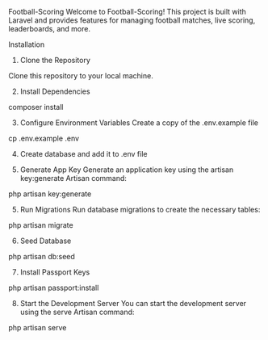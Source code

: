 Football-Scoring
Welcome to Football-Scoring! This project is built with Laravel and provides features for managing football matches, live scoring, leaderboards, and more.

Installation
1. Clone the Repository

Clone this repository to your local machine.

2. Install Dependencies

composer install

3. Configure Environment Variables
Create a copy of the .env.example file

cp .env.example .env

4. Create database and add it to .env file

5. Generate App Key
Generate an application key using the artisan key:generate Artisan command:

php artisan key:generate

5. Run Migrations
Run database migrations to create the necessary tables:

php artisan migrate

6. Seed Database 

php artisan db:seed

7. Install Passport Keys 


php artisan passport:install

8. Start the Development Server
You can start the development server using the serve Artisan command:


php artisan serve
